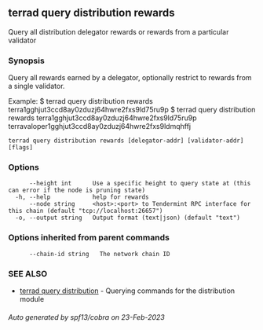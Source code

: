 ## terrad query distribution rewards

Query all distribution delegator rewards or rewards from a particular validator

### Synopsis

Query all rewards earned by a delegator, optionally restrict to rewards from a single validator.

Example:
$ terrad query distribution rewards terra1gghjut3ccd8ay0zduzj64hwre2fxs9ld75ru9p
$ terrad query distribution rewards terra1gghjut3ccd8ay0zduzj64hwre2fxs9ld75ru9p terravaloper1gghjut3ccd8ay0zduzj64hwre2fxs9ldmqhffj

```
terrad query distribution rewards [delegator-addr] [validator-addr] [flags]
```

### Options

```
      --height int      Use a specific height to query state at (this can error if the node is pruning state)
  -h, --help            help for rewards
      --node string     <host>:<port> to Tendermint RPC interface for this chain (default "tcp://localhost:26657")
  -o, --output string   Output format (text|json) (default "text")
```

### Options inherited from parent commands

```
      --chain-id string   The network chain ID
```

### SEE ALSO

* [terrad query distribution](terrad_query_distribution.md)	 - Querying commands for the distribution module

###### Auto generated by spf13/cobra on 23-Feb-2023
